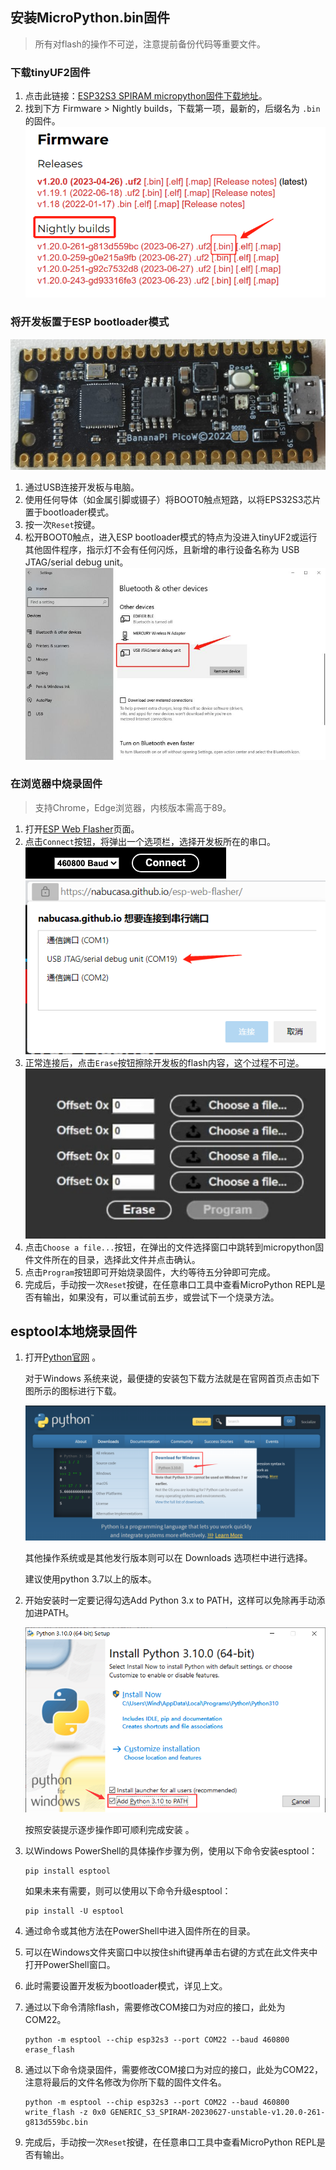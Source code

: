 ## 安装MicroPython.bin固件
> 所有对flash的操作不可逆，注意提前备份代码等重要文件。
### 下载tinyUF2固件
1. 点击此链接：[ESP32S3 SPIRAM micropython固件下载地址](https://micropython.org/download/GENERIC_S3_SPIRAM/)。
2. 找到下方 Firmware > Nightly builds，下载第一项，最新的，后缀名为 `.bin`的固件。
![](../assets/images/micropython_downlord_bin.png)

### 将开发板置于ESP bootloader模式
![](../assets/images/picow_s3_circuitpython_download_2.jpg)
1. 通过USB连接开发板与电脑。
2. 使用任何导体（如金属引脚或镊子）将BOOT0触点短路，以将EPS32S3芯片置于bootloader模式。
3. 按一次`Reset`按键。
4. 松开BOOT0触点，进入ESP bootloader模式的特点为没进入tinyUF2或运行其他固件程序，指示灯不会有任何闪烁，且新增的串行设备名称为 USB JTAG/serial debug unit。
![](../assets/images/picow_s3_circuitpython_download_5.jpg)

### 在浏览器中烧录固件
> 支持Chrome，Edge浏览器，内核版本需高于89。
1. 打开[ESP Web Flasher](https://nabucasa.github.io/esp-web-flasher/)页面。
2. 点击`Connect`按钮，将弹出一个选项栏，选择开发板所在的串口。
    ![](../assets/images/picow_s3_tinyuf2_download_1.png)
    ![](../assets/images/picow_s3_tinyuf2_download_2.png)
3. 正常连接后，点击`Erase`按钮擦除开发板的flash内容，这个过程不可逆。
   ![](../assets/images/picow_s3_tinyuf2_download_3.jpg)
4. 点击`Choose a file...`按钮，在弹出的文件选择窗口中跳转到micropython固件文件所在的目录，选择此文件并点击确认。
5. 点击`Program`按钮即可开始烧录固件，大约等待五分钟即可完成。
6. 完成后，手动按一次`Reset`按键，在任意串口工具中查看MicroPython REPL是否有输出，如果没有，可以重试前五步，或尝试下一个烧录方法。

## esptool本地烧录固件

1. 打开[Python官网](https://www.python.org/) 。

    对于Windows 系统来说，最便捷的安装包下载方法就是在官网首页点击如下图所示的图标进行下载。

    ![](../assets/images/Micropython_operating_env_1.png)

    其他操作系统或是其他发行版本则可以在 Downloads 选项栏中进行选择。

    建议使用python 3.7以上的版本。

2. 开始安装时一定要记得勾选Add Python 3.x to PATH，这样可以免除再手动添加进PATH。

    ![](../assets/images/Micropython_operating_env_2.png)

    按照安装提示逐步操作即可顺利完成安装 。

3. 以Windows PowerShell的具体操作步骤为例，使用以下命令安装esptool：

   ```shell
   pip install esptool
   ```

    如果未来有需要，则可以使用以下命令升级esptool：

   ```shell
   pip install -U esptool
   ```

4. 通过命令或其他方法在PowerShell中进入固件所在的目录。

5. 可以在Windows文件夹窗口中以按住shift键再单击右键的方式在此文件夹中打开PowerShell窗口。

6. 此时需要设置开发板为bootloader模式，详见上文。

7. 通过以下命令清除flash，需要修改COM接口为对应的接口，此处为COM22。

   ```shell
   python -m esptool --chip esp32s3 --port COM22 --baud 460800 erase_flash
   ```

8. 通过以下命令烧录固件，需要修改COM接口为对应的接口，此处为COM22，注意将最后的文件名修改为你所下载的固件文件名。

   ```shell
   python -m esptool --chip esp32s3 --port COM22 --baud 460800 write_flash -z 0x0 GENERIC_S3_SPIRAM-20230627-unstable-v1.20.0-261-g813d559bc.bin
   ```

9. 完成后，手动按一次`Reset`按键，在任意串口工具中查看MicroPython REPL是否有输出。